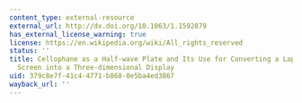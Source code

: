 ```yaml
---
content_type: external-resource
external_url: http://dx.doi.org/10.1063/1.1592879
has_external_license_warning: true
license: https://en.wikipedia.org/wiki/All_rights_reserved
status: ''
title: Cellophane as a Half-wave Plate and Its Use for Converting a Laptop Computer
  Screen into a Three-dimensional Display
uid: 379c8e7f-41c4-4771-b868-0e5ba4ed3867
wayback_url: ''
---
```

